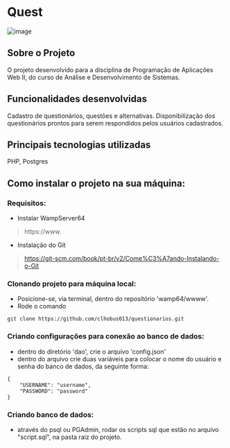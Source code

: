 # Quest

![image](https://user-images.githubusercontent.com/64370426/235376551-454466c9-5bf3-41f2-8308-71b003abc564.png)

## Sobre o Projeto

O projeto desenvolvido para a disciplina de Programação de Aplicações Web II, do curso de Análise e Desenvolvimento de Sistemas.


## Funcionalidades desenvolvidas
Cadastro de questionários, questões e alternativas. Disponibilização dos questionários prontos para serem respondidos pelos usuários cadastrados.

## Principais tecnologias utilizadas

PHP, Postgres


## Como instalar o projeto na sua máquina:

### Requisitos:
* Instalar WampServer64
> https://www.
* Instalação do Git
> https://git-scm.com/book/pt-br/v2/Come%C3%A7ando-Instalando-o-Git

### Clonando projeto para máquina local:

* Posicione-se, via terminal, dentro do repositório 'wamp64/wwww'. 
* Rode o comando
```
git clone https://github.com/clhobus013/questionarios.git
```

### Criando configurações para conexão ao banco de dados:
* dentro do diretório 'dao', crie o arquivo 'config.json'
* dentro do arquivo crie duas variáveis para colocar o nome do usuário e senha do banco de dados, da seguinte forma:

```
{
    "USERNAME": "username",
    "PASSWORD": "password"  
}

``` 


### Criando banco de dados:
* através do psql ou PGAdmin, rodar os scripts sql que estão no arquivo "script.sql", na pasta raiz do projeto.

